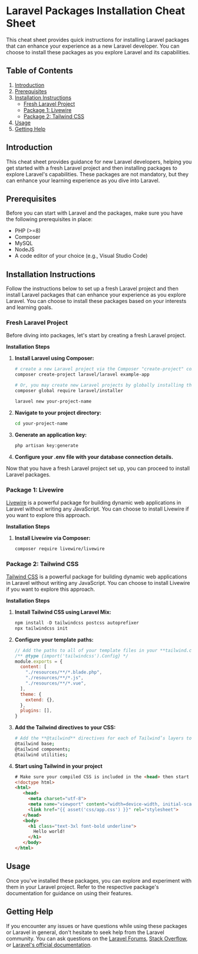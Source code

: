 # Laravel Packages Installation Cheat Sheet

This cheat sheet provides quick instructions for installing Laravel packages that can enhance your experience as a new Laravel developer. You can choose to install these packages as you explore Laravel and its capabilities.

## Table of Contents

1. [Introduction](#introduction)
2. [Prerequisites](#prerequisites)
3. [Installation Instructions](#installation-instructions)
   - [Fresh Laravel Project](#fresh-laravel-project)
   - [Package 1: Livewire](#package-1-livewire)
   - [Package 2: Tailwind CSS](#package-2-tailwind-css)
4. [Usage](#usage)
5. [Getting Help](#getting-help)

## Introduction

This cheat sheet provides guidance for new Laravel developers, helping you get started with a fresh Laravel project and then installing packages to explore Laravel's capabilities. These packages are not mandatory, but they can enhance your learning experience as you dive into Laravel.

## Prerequisites

Before you can start with Laravel and the packages, make sure you have the following prerequisites in place:

-   PHP (>=8)
-   Composer
-   MySQL
-   NodeJS
-   A code editor of your choice (e.g., Visual Studio Code)

## Installation Instructions

Follow the instructions below to set up a fresh Laravel project and then install Laravel packages that can enhance your experience as you explore Laravel. You can choose to install these packages based on your interests and learning goals.

### Fresh Laravel Project

Before diving into packages, let's start by creating a fresh Laravel project.

**Installation Steps**

1. **Install Laravel using Composer:**
   ```bash
   # create a new Laravel project via the Composer "create-project" command:
   composer create-project laravel/laravel example-app

   # Or, you may create new Laravel projects by globally installing the Laravel installer via Composer.
   composer global require laravel/installer

   laravel new your-project-name

2. **Navigate to your project directory:**
   ```bash
   cd your-project-name

3. **Generate an application key:**
   ```bash
   php artisan key:generate

4. **Configure your .env file with your database connection details.**

Now that you have a fresh Laravel project set up, you can proceed to install Laravel packages.

### Package 1: Livewire

[Livewire](https://laravel-livewire.com/) is a powerful package for building dynamic web applications in Laravel without writing any JavaScript. You can choose to install Livewire if you want to explore this approach.

**Installation Steps**

1. **Install Livewire via Composer:**
   ```bash
   composer require livewire/livewire

### Package 2: Tailwind CSS

[Tailwind CSS](https://tailwindcss.com/docs/guides/laravel#mix) is a powerful package for building dynamic web applications in Laravel without writing any JavaScript. You can choose to install Livewire if you want to explore this approach.

**Installation Steps**

1. **Install Tailwind CSS using Laravel Mix:**
   ```javascript
   npm install -D tailwindcss postcss autoprefixer
   npx tailwindcss init

2. **Configure your template paths:**
   ```javascript
   // Add the paths to all of your template files in your **tailwind.config.js** file.
   /** @type {import('tailwindcss').Config} */
   module.exports = {
     content: [
       "./resources/**/*.blade.php",
       "./resources/**/*.js",
       "./resources/**/*.vue",
     ],
     theme: {
       extend: {},
     },
     plugins: [],
   }

3. **Add the Tailwind directives to your CSS:**
   ```bash
   # Add the **@tailwind** directives for each of Tailwind’s layers to your **./resources/css/app.css** file.
   @tailwind base;
   @tailwind components;
   @tailwind utilities;

4. **Start using Tailwind in your project**
   ```html
   # Make sure your compiled CSS is included in the <head> then start using Tailwind’s utility classes to style your content.
   <!doctype html>
   <html>
      <head>
        <meta charset="utf-8">
        <meta name="viewport" content="width=device-width, initial-scale=1.0">
        <link href="{{ asset('css/app.css') }}" rel="stylesheet">
      </head>
      <body>
        <h1 class="text-3xl font-bold underline">
          Hello world!
        </h1>
      </body>
   </html>
   
## Usage

Once you've installed these packages, you can explore and experiment with them in your Laravel project. Refer to the respective package's documentation for guidance on using their features.

## Getting Help

If you encounter any issues or have questions while using these packages or Laravel in general, don't hesitate to seek help from the Laravel community. You can ask questions on the [Laravel Forums](https://laracasts.com/discuss), [Stack Overflow](https://stackoverflow.com/questions/tagged/laravel), or [Laravel's official documentation](https://laravel.com/docs).



